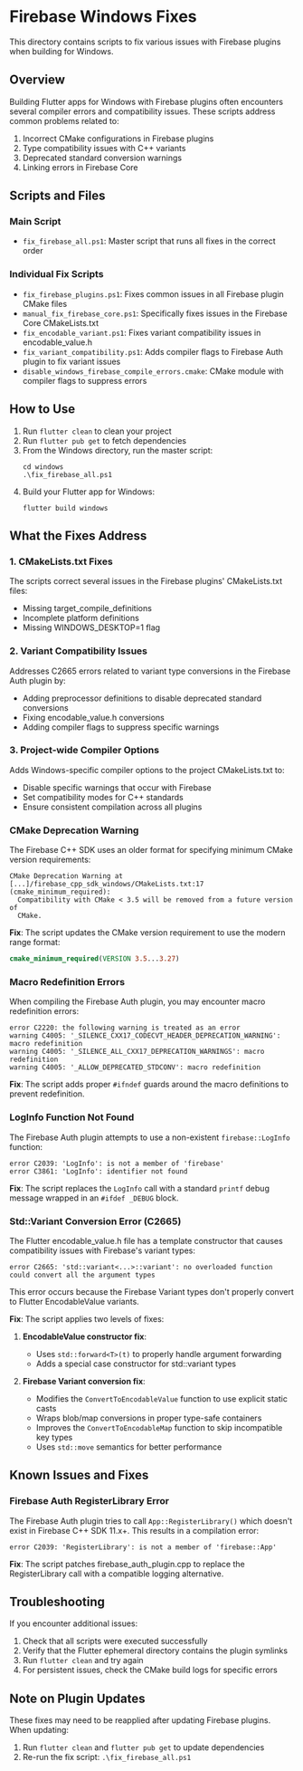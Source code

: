 # Firebase Windows Fixes

This directory contains scripts to fix various issues with Firebase plugins when building for Windows.

## Overview

Building Flutter apps for Windows with Firebase plugins often encounters several compiler errors and compatibility issues. These scripts address common problems related to:

1. Incorrect CMake configurations in Firebase plugins
2. Type compatibility issues with C++ variants
3. Deprecated standard conversion warnings
4. Linking errors in Firebase Core

## Scripts and Files

### Main Script

- `fix_firebase_all.ps1`: Master script that runs all fixes in the correct order

### Individual Fix Scripts

- `fix_firebase_plugins.ps1`: Fixes common issues in all Firebase plugin CMake files
- `manual_fix_firebase_core.ps1`: Specifically fixes issues in the Firebase Core CMakeLists.txt
- `fix_encodable_variant.ps1`: Fixes variant compatibility issues in encodable_value.h
- `fix_variant_compatibility.ps1`: Adds compiler flags to Firebase Auth plugin to fix variant issues
- `disable_windows_firebase_compile_errors.cmake`: CMake module with compiler flags to suppress errors

## How to Use

1. Run `flutter clean` to clean your project
2. Run `flutter pub get` to fetch dependencies
3. From the Windows directory, run the master script:
   ```
   cd windows
   .\fix_firebase_all.ps1
   ```
4. Build your Flutter app for Windows:
   ```
   flutter build windows
   ```

## What the Fixes Address

### 1. CMakeLists.txt Fixes

The scripts correct several issues in the Firebase plugins' CMakeLists.txt files:
- Missing target_compile_definitions
- Incomplete platform definitions
- Missing WINDOWS_DESKTOP=1 flag

### 2. Variant Compatibility Issues

Addresses C2665 errors related to variant type conversions in the Firebase Auth plugin by:
- Adding preprocessor definitions to disable deprecated standard conversions
- Fixing encodable_value.h conversions
- Adding compiler flags to suppress specific warnings

### 3. Project-wide Compiler Options

Adds Windows-specific compiler options to the project CMakeLists.txt to:
- Disable specific warnings that occur with Firebase
- Set compatibility modes for C++ standards
- Ensure consistent compilation across all plugins

### CMake Deprecation Warning

The Firebase C++ SDK uses an older format for specifying minimum CMake version requirements:

```
CMake Deprecation Warning at [...]/firebase_cpp_sdk_windows/CMakeLists.txt:17 (cmake_minimum_required):
  Compatibility with CMake < 3.5 will be removed from a future version of
  CMake.
```

**Fix**: The script updates the CMake version requirement to use the modern range format:
```cmake
cmake_minimum_required(VERSION 3.5...3.27)
```

### Macro Redefinition Errors

When compiling the Firebase Auth plugin, you may encounter macro redefinition errors:

```
error C2220: the following warning is treated as an error
warning C4005: '_SILENCE_CXX17_CODECVT_HEADER_DEPRECATION_WARNING': macro redefinition
warning C4005: '_SILENCE_ALL_CXX17_DEPRECATION_WARNINGS': macro redefinition
warning C4005: '_ALLOW_DEPRECATED_STDCONV': macro redefinition
```

**Fix**: The script adds proper `#ifndef` guards around the macro definitions to prevent redefinition.

### LogInfo Function Not Found

The Firebase Auth plugin attempts to use a non-existent `firebase::LogInfo` function:

```
error C2039: 'LogInfo': is not a member of 'firebase' 
error C3861: 'LogInfo': identifier not found
```

**Fix**: The script replaces the `LogInfo` call with a standard `printf` debug message wrapped in an `#ifdef _DEBUG` block.

### Std::Variant Conversion Error (C2665)

The Flutter encodable_value.h file has a template constructor that causes compatibility issues with Firebase's variant types:

```
error C2665: 'std::variant<...>::variant': no overloaded function could convert all the argument types
```

This error occurs because the Firebase Variant types don't properly convert to Flutter EncodableValue variants.

**Fix**: The script applies two levels of fixes:

1. **EncodableValue constructor fix**:
   - Uses `std::forward<T>(t)` to properly handle argument forwarding
   - Adds a special case constructor for std::variant types

2. **Firebase Variant conversion fix**:
   - Modifies the `ConvertToEncodableValue` function to use explicit static casts
   - Wraps blob/map conversions in proper type-safe containers
   - Improves the `ConvertToEncodableMap` function to skip incompatible key types
   - Uses `std::move` semantics for better performance

## Known Issues and Fixes

### Firebase Auth RegisterLibrary Error

The Firebase Auth plugin tries to call `App::RegisterLibrary()` which doesn't exist in Firebase C++ SDK 11.x+. This results in a compilation error:

```
error C2039: 'RegisterLibrary': is not a member of 'firebase::App'
```

**Fix**: The script patches firebase_auth_plugin.cpp to replace the RegisterLibrary call with a compatible logging alternative.

## Troubleshooting

If you encounter additional issues:

1. Check that all scripts were executed successfully
2. Verify that the Flutter ephemeral directory contains the plugin symlinks
3. Run `flutter clean` and try again
4. For persistent issues, check the CMake build logs for specific errors

## Note on Plugin Updates

These fixes may need to be reapplied after updating Firebase plugins. When updating:

1. Run `flutter clean` and `flutter pub get` to update dependencies
2. Re-run the fix script: `.\fix_firebase_all.ps1` 